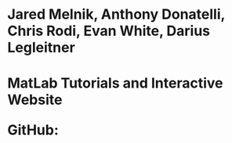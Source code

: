 <h1> Jared Melnik, Anthony Donatelli, Chris Rodi, Evan White, Darius Legleitner <h1>

MatLab Tutorials and Interactive Website

GitHub:

